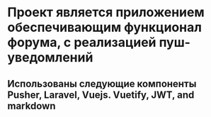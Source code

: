 # Проект является приложением обеспечивающим функционал форума, с реализацией пуш-уведомлений

## Использованы следующие компоненты Pusher, Laravel, Vuejs. Vuetify, JWT, and markdown
